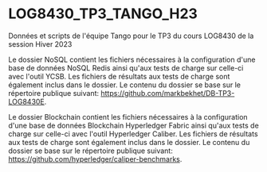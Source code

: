 # LOG8430_TP3_TANGO_H23
Données et scripts de l'équipe Tango pour le TP3 du cours LOG8430 de la session Hiver 2023

Le dossier NoSQL contient les fichiers nécessaires à la configuration d'une base de données NoSQL Redis ainsi qu'aux tests de charge sur celle-ci avec l'outil YCSB. Les fichiers de résultats aux tests de charge sont également inclus dans le dossier. Le contenu du dossier se base sur le répertoire publique suivant: https://github.com/markbekhet/DB-TP3-LOG8430E.

Le dossier Blockchain contient les fichiers nécessaires à la configuration d'une base de données Blockchain Hyperledger Fabric ainsi qu'aux tests de charge sur celle-ci avec l'outil Hyperledger Caliber. Les fichiers de résultats aux tests de charge sont également inclus dans le dossier. Le contenu du dossier se base sur le répertoire publique suivant: https://github.com/hyperledger/caliper-benchmarks.
